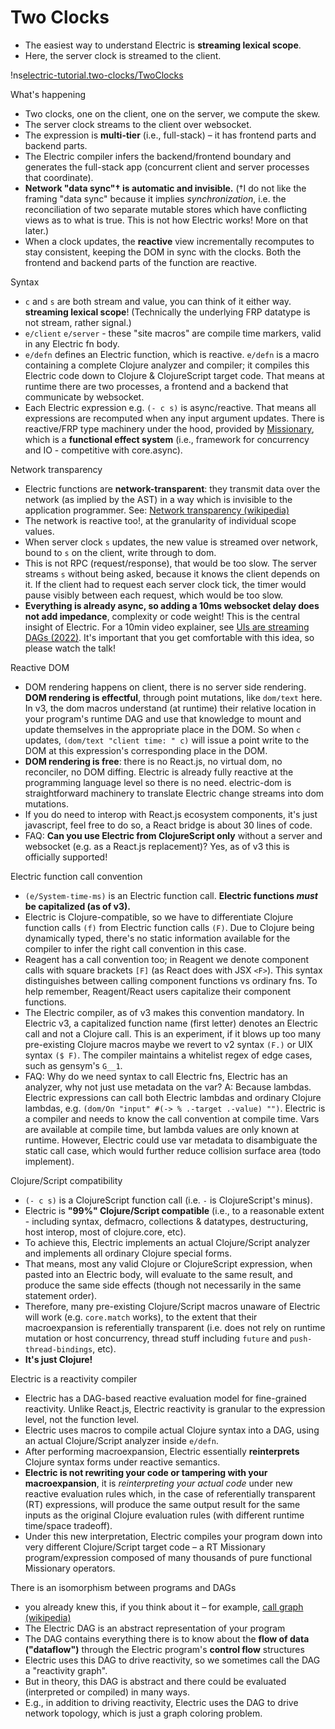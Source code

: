 # Two Clocks <span id="title-extra"><span>

<div id="nav"></div>

* The easiest way to understand Electric is **streaming lexical scope**.
* Here, the server clock is streamed to the client.

!ns[electric-tutorial.two-clocks/TwoClocks]()

What's happening

* Two clocks, one on the client, one on the server, we compute the skew.
* The server clock streams to the client over websocket.
* The expression is **multi-tier** (i.e., full-stack) – it has frontend parts and backend parts.
* The Electric compiler infers the backend/frontend boundary and generates the full-stack app (concurrent client and server processes that coordinate).
* **Network "data sync"† is automatic and invisible.** (†I do not like the framing "data sync" because it implies *synchronization*, i.e. the reconciliation of two separate mutable stores which have conflicting views as to what is true. This is not how Electric works! More on that later.)
* When a clock updates, the **reactive** view incrementally recomputes to stay consistent, keeping the DOM in sync with the clocks. Both the frontend and backend parts of the function are reactive.

Syntax

* `c` and `s` are both stream and value, you can think of it either way. **streaming lexical scope**! (Technically the underlying FRP datatype is not stream, rather signal.)
* `e/client` `e/server` - these "site macros" are compile time markers, valid in any Electric fn body.
* `e/defn` defines an Electric function, which is reactive. `e/defn` is a macro containing a complete Clojure analyzer and compiler; it compiles this Electric code down to Clojure & ClojureScript target code. That means at runtime there are two processes, a frontend and a backend that communicate by websocket.
* Each Electric expression e.g. `(- c s)` is async/reactive. That means all expressions are recomputed when any input argument updates. There is reactive/FRP type machinery under the hood, provided by [Missionary](https://github.com/leonoel/missionary), which is a **functional effect system** (i.e., framework for concurrency and IO - competitive with core.async).

Network transparency

* Electric functions are **network-transparent**: they transmit data over the network (as implied by the AST) in a way which is invisible to the application programmer. See: [Network transparency (wikipedia)](https://en.wikipedia.org/wiki/Network_transparency)
* The network is reactive too!, at the granularity of individual scope values.
* When server clock `s` updates, the new value is streamed over network, bound to `s` on the client, write through to dom.
* This is not RPC (request/response), that would be too slow. The server streams `s` without being asked, because it knows the client depends on it. If the client had to request each server clock tick, the timer would pause visibly between each request, which would be too slow.
* **Everything is already async, so adding a 10ms websocket delay does not add impedance**, complexity or code weight! This is the central insight of Electric. For a 10min video explainer, see [UIs are streaming DAGs (2022)](https://hyperfiddle.notion.site/UIs-are-streaming-DAGs-e181461681a8452bb9c7a9f10f507991). It's important that you get comfortable with this idea, so please watch the talk!

Reactive DOM

* DOM rendering happens on client, there is no server side rendering. **DOM rendering is effectful**, through point mutations, like `dom/text` here. In v3, the dom macros understand (at runtime) their relative location in your program's runtime DAG and use that knowledge to mount and update themselves in the appropriate place in the DOM. So when `c` updates, `(dom/text "client time: " c)` will issue a point write to the DOM at this expression's corresponding place in the DOM.
* **DOM rendering is free**: there is no React.js, no virtual dom, no reconciler, no DOM diffing. Electric is already fully reactive at the programming language level so there is no need. electric-dom is straightforward machinery to translate Electric change streams into dom mutations.
* If you do need to interop with React.js ecosystem components, it's just javascript, feel free to do so, a React bridge is about 30 lines of code.
* FAQ: **Can you use Electric from ClojureScript only** without a server and websocket (e.g. as a React.js replacement)? Yes, as of v3 this is officially supported!

Electric function call convention

* `(e/System-time-ms)` is an Electric function call. **Electric functions *must* be capitalized (as of v3).**
* Electric is Clojure-compatible, so we have to differentiate Clojure function calls `(f)` from Electric function calls `(F)`. Due to Clojure being dynamically typed, there's no static information available for the compiler to infer the right call convention in this case.
* Reagent has a call convention too; in Reagent we denote component calls with square brackets `[F]` (as React does with JSX `<F>`). This syntax distinguishes between calling component functions vs ordinary fns. To help remember, Reagent/React users capitalize their component functions.
* The Electric compiler, as of v3 makes this convention mandatory. In Electric v3, a capitalized function name (first letter) denotes an Electric call and not a Clojure call. This is an experiment, if it blows up too many pre-existing Clojure macros maybe we revert to v2 syntax `(F.)` or UIX syntax `($ F)`. The compiler maintains a whitelist regex of edge cases, such as gensym's `G__1`.
* FAQ: Why do we need syntax to call Electric fns, Electric has an analyzer, why not just use metadata on the var? A: Because lambdas. Electric expressions can call both Electric lambdas and ordinary Clojure lambdas, e.g. `(dom/On "input" #(-> % .-target .-value) "")`. Electric is a compiler and needs to know the call convention at compile time. Vars are available at compile time, but lambda values are only known at runtime. However, Electric could use var metadata to disambiguate the static call case, which would further reduce collision surface area (todo implement).

Clojure/Script compatibility

* `(- c s)` is a ClojureScript function call (i.e. `-` is ClojureScript's minus).
* Electric is **"99%" Clojure/Script compatible** (i.e., to a reasonable extent - including syntax, defmacro, collections & datatypes, destructuring, host interop, most of clojure.core, etc).
* To achieve this, Electric implements an actual Clojure/Script analyzer and implements all ordinary Clojure special forms.
* That means, most any valid Clojure or ClojureScript expression, when pasted into an Electric body, will evaluate to the same result, and produce the same side effects (though not necessarily in the same statement order).
* Therefore, many pre-existing Clojure/Script macros unaware of Electric will work (e.g. `core.match` works), to the extent that their macroexpansion is referentially transparent (i.e. does not rely on runtime mutation or host concurrency, thread stuff including `future` and `push-thread-bindings`, etc).
* **It's just Clojure!**

Electric is a reactivity compiler

* Electric has a DAG-based reactive evaluation model for fine-grained reactivity. Unlike React.js, Electric reactivity is granular to the expression level, not the function level.
* Electric uses macros to compile actual Clojure syntax into a DAG, using an actual Clojure/Script analyzer inside `e/defn`.
* After performing macroexpansion, Electric essentially **reinterprets** Clojure syntax forms under reactive semantics.
* **Electric is not rewriting your code or tampering with your macroexpansion**, it is *reinterpreting your actual code* under new reactive evaluation rules which, in the case of referentially transparent (RT) expressions, will produce the same output result for the same inputs as the original Clojure evaluation rules (with different runtime time/space tradeoff).
* Under this new interpretation, Electric compiles your program down into very different Clojure/Script target code – a RT Missionary program/expression composed of many thousands of pure functional Missionary operators.

There is an isomorphism between programs and DAGs

* you already knew this, if you think about it – for example, [call graph (wikipedia)](https://en.wikipedia.org/wiki/Call_graph)
* The Electric DAG is an abstract representation of your program
* The DAG contains everything there is to know about the **flow of data ("dataflow")** through the Electric program's **control flow** structures
* Electric uses this DAG to drive reactivity, so we sometimes call the DAG a "reactivity graph".
* But in theory, this DAG is abstract and there could be evaluated (interpreted or compiled) in many ways.
* E.g., in addition to driving reactivity, Electric uses the DAG to drive network topology, which is just a graph coloring problem.